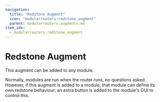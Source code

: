 ```yaml
---
navigation:
  title: "Redstone Augment"
  icon: "modularrouters:redstone_augment"
  parent: modularrouters:augments.md
item_ids:
  - modularrouters:redstone_augment
---
```


# Redstone Augment

This augment can be added to any module.

Normally, modules are run when the router runs, no questions asked. However, if this augment is added to a module, that module can define its own redstone behaviour; an extra button is added to the module's GUI to control this.



<Recipe id="modularrouters:redstone_augment" />

